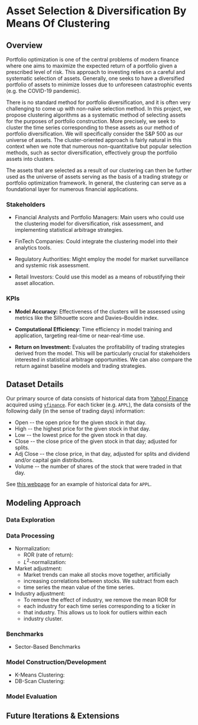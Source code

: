 # Asset Selection & Diversification By Means Of Clustering

## Overview
Portfolio optimization is one of the central problems of modern finance where one aims to maximize the expected return of a portfolio
given a prescribed level of risk. This approach to investing relies on a careful and systematic selection of assets. Generally,
one seeks to have a diversified portfolio of assets to minimize losses due to unforeseen catastrophic events (e.g. the COVID-19 pandemic).

There is no standard method for portfolio diversification, and it is often very challenging to come up with non-naïve selection method.
In this project, we propose clustering algorithms as a systematic method of selecting assets for the purposes of portfolio construction.
More precisely, we seek to cluster the time series corresponding to these assets as our method of portfolio diversification. We will
specifically consider the S&P 500 as our universe of assets. The cluster-oriented approach is fairly natural in this context when we
note that numerous non-quantitative but popular selection methods, such as sector diversification, effectively group the portfolio
assets into clusters.

The assets that are selected as a result of our clustering can then be further used as the universe of assets serving as the basis
of a trading strategy or portfolio optimization framework. In general, the clustering can serve as a foundational layer
for numerous financial applications.  

### Stakeholders

- Financial Analysts and Portfolio Managers: Main users who could use
the clustering model for diversification, risk assessment, and
implementing statistical arbitrage strategies.
  
- FinTech Companies: Could integrate the clustering model into their
analytics tools.
  
- Regulatory Authorities: Might employ the model for market
surveillance and systemic risk assessment.

- Retail Investors: Could use this model as a means of robustifying their asset allocation.

### KPIs

- **Model Accuracy:** Effectiveness of the clusters will be assessed using
metrics like the Silhouette score and Davies–Bouldin index.
  
- **Computational Efficiency:** Time efficiency in model training and
application, targeting real-time or near-real-time use.
  
- **Return on Investment:** Evaluates the profitability of trading
strategies derived from the model. This will be particularly crucial
for stakeholders interested in statistical arbitrage opportunities. We
can also compare the return against baseline models and trading
strategies.

## Dataset Details
Our primary source of data consists of historical data from [Yahoo! Finance](https://finance.yahoo.com/) acquired using [`yfinance`](https://github.com/ranaroussi/yfinance). For each ticker (e.g. `APPL`), the data consists of the following daily (in the sense of trading days) information:
* Open -- the open price for the given stock in that day.
* High -- the highest price for the given stock in that day.
* Low -- the lowest price for the given stock in that day.
* Close -- the close price of the given stock in that day; adjusted for splits.
* Adj Close -- the close price, in that day, adjusted for splits and dividend and/or capital gain distributions.
* Volume -- the number of shares of the stock that were traded in that day.

See [this webpage](https://finance.yahoo.com/quote/AAPL/history?p=APPL) for an example of historical data for `APPL`.

## Modeling Approach
### Data Exploration

### Data Processing
* Normalization:
    * ROR (rate of return):
    * $L^2$-normalization:
* Market adjustment:
    * Market trends can make all stocks move together, artificially
    * increasing correlations between stocks. We subtract from each 
    * time series the mean value of the time series.
* Industry adjustment:
    * To remove the effect of industry, we remove the mean ROR for
    * each industry for each time series corresponding to a ticker in
    * that industry. This allows us to look for outliers within each
    * industry cluster.





### Benchmarks
* Sector-Based Benchmarks

### Model Construction/Development
* K-Means Clustering:
* DB-Scan Clustering:

### Model Evaluation

## Future Iterations & Extensions
